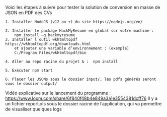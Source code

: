 Voici les étapes à suivre pour tester la solution de conversion en masse de JSON en PDF des CVs

    1. Installer NodeJS (v12 ou +) du site https://nodejs.org/en/

    2. Installer le package HackMyResume en global sur votre machine :
	 	npm install –g hackmyresume 
    3. Installer l’outil wkhtmltopdf  https://wkhtmltopdf.org/downloads.html
		et ajouter une variable d’environnement : (exemple)
		C:/Program Files/wkhtmltopdf/bin

    4. Aller au repo racine du projet & :  npm install

    5. Exécuter npm start

    6. Placer les JSONs sous le dossier input/, les pdfs générés seront sous le dossier output/
   
Vidéo explicative sur le lancement du programme : https://www.loom.com/share/6f840f48b4e849a3a1e3554381dcff76
Il y a un fichier report.xls sous le dossier racine de l’application, qui va permettre de visualiser quelques logs 


